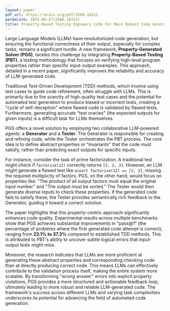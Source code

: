 ```yaml
---
layout: paper
pdf_url: https://arxiv.org/pdf/2506.18315
permalink: 2025-06-27/2506.18315/
title: Property-Based Testing Empowers LLMs for More Robust Code Generation
---
```




Large Language Models (LLMs) have revolutionized code generation, but ensuring the functional correctness of their output, especially for complex tasks, remains a significant hurdle. A new framework, **Property-Generated Solver (PGS)**, tackles this challenge by integrating **Property-Based Testing (PBT)**, a testing methodology that focuses on verifying high-level program properties rather than specific input-output examples. This approach, detailed in a recent paper, significantly improves the reliability and accuracy of LLM-generated code.

Traditional Test-Driven Development (TDD) methods, which involve using test cases to guide code refinement, often struggle with LLMs. This is primarily due to the scarcity of high-quality test cases and the potential for automated test generation to produce biased or incorrect tests, creating a "cycle of self-deception" where flawed code is validated by flawed tests. Furthermore, generating accurate "test oracles" (the expected outputs for given inputs) is a difficult task for LLMs themselves.

PGS offers a novel solution by employing two collaborative LLM-powered agents: a **Generator** and a **Tester**. The Generator is responsible for creating and refining code, while the Tester orchestrates the PBT process. The core idea is to define abstract properties or "invariants" that the code must satisfy, rather than predicting exact outputs for specific inputs.

For instance, consider the task of prime factorization. A traditional test might check if `factorize(12)` correctly returns `[2, 2, 3]`. However, an LLM might generate a flawed test like `assert factorize(12) == [2, 3]`, missing the required multiplicity of factors. PGS, on the other hand, would focus on properties like: "The product of all output factors must equal the original input number" and "The output must be sorted." The Tester would then generate diverse inputs to check these properties. If the generated code fails to satisfy these, the Tester provides semantically rich feedback to the Generator, guiding it toward a correct solution.

The paper highlights that this property-centric approach significantly enhances code quality. Experimental results across multiple benchmarks show that PGS achieves substantial improvements in "pass@1" (the percentage of problems where the first generated code attempt is correct), ranging from **23.1% to 37.3%** compared to established TDD methods. This is attributed to PBT's ability to uncover subtle logical errors that input-output tests might miss.

Moreover, the research indicates that LLMs are more proficient at generating these abstract properties and corresponding checking code than at directly producing correct code. This means LLMs can effectively contribute to the validation process itself, making the entire system more scalable. By transforming "wrong answer" errors into explicit property violations, PGS provides a more structured and actionable feedback loop, ultimately leading to more robust and reliable LLM-generated code. The framework's success across different LLMs and varying task complexities underscores its potential for advancing the field of automated code generation.
